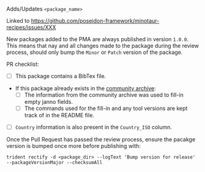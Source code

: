 Adds/Updates `<package_name>`

Linked to https://github.com/poseidon-framework/minotaur-recipes/issues/XXX
<!-- Link to the Minotaur-recipes issue above. https://github.com/poseidon-framework/minotaur-recipes/issues -->

New packages added to the PMA are always published in version `1.0.0`. This means that nay and all changes made to the package during the review process, should only bump the `Minor` or `Patch` version of the package.

PR checklist:

- [ ] This package contains a BibTex file.
 - If this package already exists in the [community archive](https://github.com/poseidon-framework/community-archive):
   - [ ] The information from the community archive was used to fill-in empty janno fields.
   - [ ] The commands used for the fill-in and any tool versions are kept track of in the README file.
- [ ] `Country` information is also present in the `Country_ISO` column.

Once the Pull Request has passed the review process, ensure the pacakge version is bumped once more before publishing with:

```
trident rectify -d <package_dir> --logText 'Bump version for release' --packageVersionMajor --checksumAll
```
